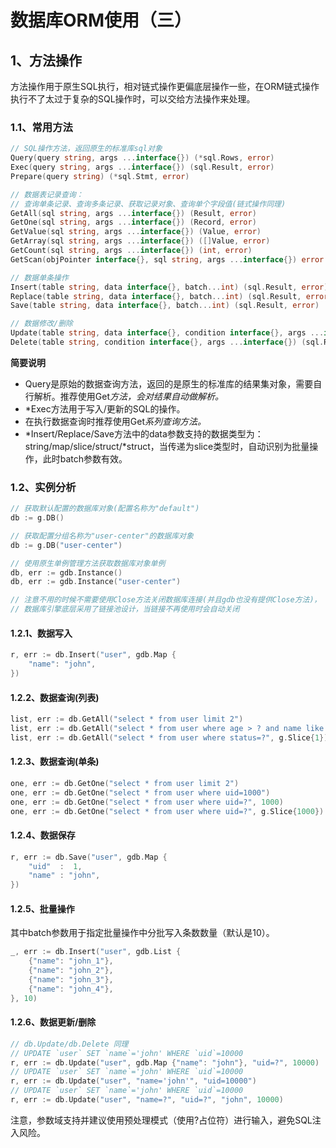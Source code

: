 # 数据库ORM使用（三）

## 1、方法操作

​		方法操作用于原生SQL执行，相对链式操作更偏底层操作一些，在ORM链式操作执行不了太过于复杂的SQL操作时，可以交给方法操作来处理。

### 1.1、常用方法

```go
// SQL操作方法，返回原生的标准库sql对象
Query(query string, args ...interface{}) (*sql.Rows, error)
Exec(query string, args ...interface{}) (sql.Result, error)
Prepare(query string) (*sql.Stmt, error)

// 数据表记录查询：
// 查询单条记录、查询多条记录、获取记录对象、查询单个字段值(链式操作同理) 
GetAll(sql string, args ...interface{}) (Result, error)
GetOne(sql string, args ...interface{}) (Record, error)
GetValue(sql string, args ...interface{}) (Value, error)
GetArray(sql string, args ...interface{}) ([]Value, error)
GetCount(sql string, args ...interface{}) (int, error)
GetScan(objPointer interface{}, sql string, args ...interface{}) error

// 数据单条操作
Insert(table string, data interface{}, batch...int) (sql.Result, error)
Replace(table string, data interface{}, batch...int) (sql.Result, error)
Save(table string, data interface{}, batch...int) (sql.Result, error)

// 数据修改/删除
Update(table string, data interface{}, condition interface{}, args ...interface{}) (sql.Result, error)
Delete(table string, condition interface{}, args ...interface{}) (sql.Result, error)
```

**简要说明**

- Query是原始的数据查询方法，返回的是原生的标准库的结果集对象，需要自行解析。推荐使用Get*方法，会对结果自动做解析。*
- *Exec方法用于写入/更新的SQL的操作。
-  在执行数据查询时推荐使用Get*系列查询方法。*
- *Insert/Replace/Save方法中的data参数支持的数据类型为：string/map/slice/struct/*struct，当传递为slice类型时，自动识别为批量操作，此时batch参数有效。

### 1.2、实例分析

```go
// 获取默认配置的数据库对象(配置名称为"default")
db := g.DB()

// 获取配置分组名称为"user-center"的数据库对象
db := g.DB("user-center")

// 使用原生单例管理方法获取数据库对象单例
db, err := gdb.Instance()
db, err := gdb.Instance("user-center")

// 注意不用的时候不需要使用Close方法关闭数据库连接(并且gdb也没有提供Close方法)，
// 数据库引擎底层采用了链接池设计，当链接不再使用时会自动关闭
```

#### 1.2.1、数据写入

```go
r, err := db.Insert("user", gdb.Map {
    "name": "john",
})
```

#### 1.2.2、数据查询(列表)

```go
list, err := db.GetAll("select * from user limit 2")
list, err := db.GetAll("select * from user where age > ? and name like ?", g.Slice{18, "%john%"})
list, err := db.GetAll("select * from user where status=?", g.Slice{1})
```

#### 1.2.3、数据查询(单条)

```go
one, err := db.GetOne("select * from user limit 2")
one, err := db.GetOne("select * from user where uid=1000")
one, err := db.GetOne("select * from user where uid=?", 1000)
one, err := db.GetOne("select * from user where uid=?", g.Slice{1000})
```

#### 1.2.4、数据保存

```go
r, err := db.Save("user", gdb.Map {
    "uid"  :  1,
    "name" : "john",
})
```

#### 1.2.5、批量操作

其中batch参数用于指定批量操作中分批写入条数数量（默认是10）。

```go
_, err := db.Insert("user", gdb.List {
    {"name": "john_1"},
    {"name": "john_2"},
    {"name": "john_3"},
    {"name": "john_4"},
}, 10)
```

#### 1.2.6、数据更新/删除

```go
// db.Update/db.Delete 同理
// UPDATE `user` SET `name`='john' WHERE `uid`=10000
r, err := db.Update("user", gdb.Map {"name": "john"}, "uid=?", 10000)
// UPDATE `user` SET `name`='john' WHERE `uid`=10000
r, err := db.Update("user", "name='john'", "uid=10000")
// UPDATE `user` SET `name`='john' WHERE `uid`=10000
r, err := db.Update("user", "name=?", "uid=?", "john", 10000)
```

注意，参数域支持并建议使用预处理模式（使用?占位符）进行输入，避免SQL注入风险。